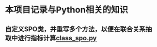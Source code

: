 # 本项目记录与Python相关的知识

## 自定义SPO类，并重写多个方法，以便在联合关系抽取中进行指标计算[class_spo.py](https://github.com/zzhdbw/PythonLearn/blob/main/custom_class_spo.py)